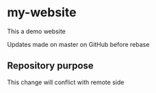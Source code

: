 # my-website

This a demo website

Updates made on master on GitHub before rebase

## Repository purpose

This change will conflict
with remote side